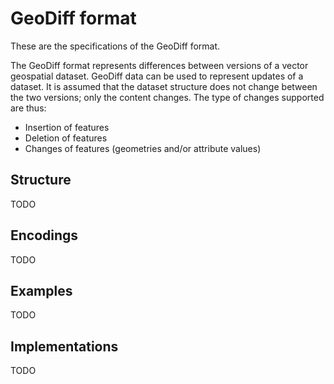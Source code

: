 # GeoDiff format

These are the specifications of the GeoDiff format.

The GeoDiff format represents differences between versions of a vector geospatial dataset. GeoDiff data can be used to represent updates of a dataset. It is assumed that the dataset structure does not change between the two versions; only the content changes. The type of changes supported are thus:
- Insertion of features
- Deletion of features 
- Changes of features (geometries and/or attribute values)

## Structure

TODO

## Encodings

TODO

## Examples

TODO

## Implementations

TODO
